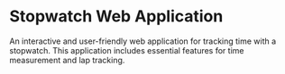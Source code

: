 # Stopwatch Web Application

An interactive and user-friendly web application for tracking time with a stopwatch. This application includes essential features for time measurement and lap tracking.
